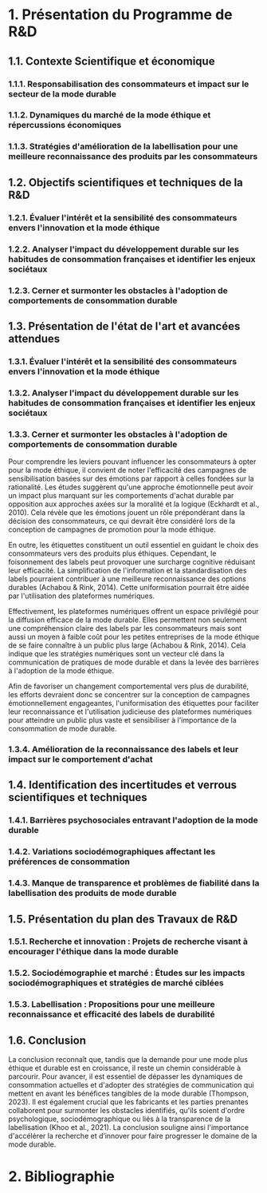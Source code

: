 # 1. Présentation du Programme de R&D

## 1.1. Contexte Scientifique et économique
### 1.1.1. Responsabilisation des consommateurs et impact sur le secteur de la mode durable
### 1.1.2. Dynamiques du marché de la mode éthique et répercussions économiques
### 1.1.3. Stratégies d'amélioration de la labellisation pour une meilleure reconnaissance des produits par les consommateurs

## 1.2. Objectifs scientifiques et techniques de la R&D
### 1.2.1. Évaluer l'intérêt et la sensibilité des consommateurs envers l'innovation et la mode éthique
### 1.2.2. Analyser l'impact du développement durable sur les habitudes de consommation françaises et identifier les enjeux sociétaux
### 1.2.3. Cerner et surmonter les obstacles à l'adoption de comportements de consommation durable

## 1.3. Présentation de l'état de l'art et avancées attendues
### 1.3.1. Évaluer l'intérêt et la sensibilité des consommateurs envers l'innovation et la mode éthique
### 1.3.2. Analyser l'impact du développement durable sur les habitudes de consommation françaises et identifier les enjeux sociétaux
### 1.3.3. Cerner et surmonter les obstacles à l'adoption de comportements de consommation durable

Pour comprendre les leviers pouvant influencer les consommateurs à opter pour la mode éthique, il convient de noter l'efficacité des campagnes de sensibilisation basées sur des émotions par rapport à celles fondées sur la rationalité. Les études suggèrent qu'une approche émotionnelle peut avoir un impact plus marquant sur les comportements d'achat durable par opposition aux approches axées sur la moralité et la logique (Eckhardt et al., 2010). Cela révèle que les émotions jouent un rôle prépondérant dans la décision des consommateurs, ce qui devrait être considéré lors de la conception de campagnes de promotion pour la mode éthique.

En outre, les étiquettes constituent un outil essentiel en guidant le choix des consommateurs vers des produits plus éthiques. Cependant, le foisonnement des labels peut provoquer une surcharge cognitive réduisant leur efficacité. La simplification de l'information et la standardisation des labels pourraient contribuer à une meilleure reconnaissance des options durables (Achabou & Rink, 2014). Cette uniformisation pourrait être aidée par l'utilisation des plateformes numériques.

Effectivement, les plateformes numériques offrent un espace privilégié pour la diffusion efficace de la mode durable. Elles permettent non seulement une compréhension claire des labels par les consommateurs mais sont aussi un moyen à faible coût pour les petites entreprises de la mode éthique de se faire connaître à un public plus large (Achabou & Rink, 2014). Cela indique que les stratégies numériques sont un vecteur clé dans la communication de pratiques de mode durable et dans la levée des barrières à l'adoption de la mode éthique.

Afin de favoriser un changement comportemental vers plus de durabilité, les efforts devraient donc se concentrer sur la conception de campagnes émotionnellement engageantes, l'uniformisation des étiquettes pour faciliter leur reconnaissance et l'utilisation judicieuse des plateformes numériques pour atteindre un public plus vaste et sensibiliser à l'importance de la consommation de mode durable.

### 1.3.4. Amélioration de la reconnaissance des labels et leur impact sur le comportement d'achat

## 1.4. Identification des incertitudes et verrous scientifiques et techniques
### 1.4.1. Barrières psychosociales entravant l'adoption de la mode durable
### 1.4.2. Variations sociodémographiques affectant les préférences de consommation
### 1.4.3. Manque de transparence et problèmes de fiabilité dans la labellisation des produits de mode durable

## 1.5. Présentation du plan des Travaux de R&D
### 1.5.1. Recherche et innovation : Projets de recherche visant à encourager l'éthique dans la mode durable
### 1.5.2. Sociodémographie et marché : Études sur les impacts sociodémographiques et stratégies de marché ciblées
### 1.5.3. Labellisation : Propositions pour une meilleure reconnaissance et efficacité des labels de durabilité

## 1.6. Conclusion
La conclusion reconnaît que, tandis que la demande pour une mode plus éthique et durable est en croissance, il reste un chemin considérable à parcourir. Pour avancer, il est essentiel de dépasser les dynamiques de consommation actuelles et d'adopter des stratégies de communication qui mettent en avant les bénéfices tangibles de la mode durable (Thompson, 2023). Il est également crucial que les fabricants et les parties prenantes collaborent pour surmonter les obstacles identifiés, qu'ils soient d'ordre psychologique, sociodémographique ou liés à la transparence de la labellisation (Khoo et al., 2021). La conclusion souligne ainsi l'importance d'accélérer la recherche et d’innover pour faire progresser le domaine de la mode durable.

# 2. Bibliographie